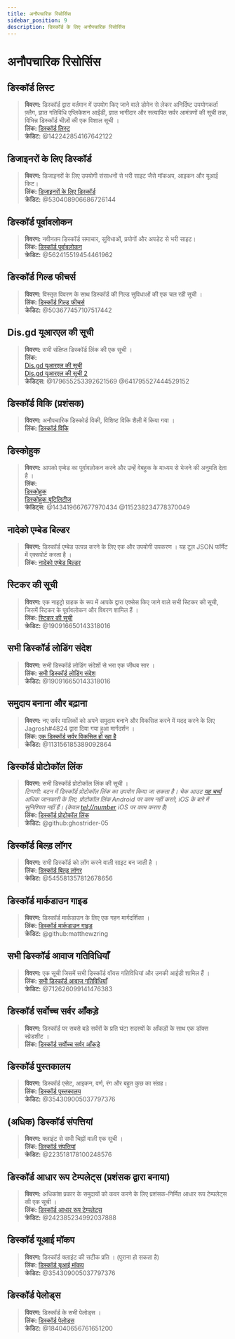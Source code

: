 ```yaml
---
title: अनौपचारिक रिसोर्सिस
sidebar_position: 9
description: डिस्कॉर्ड के लिए अनौपचारिक रिसोर्सिस
---
```


# अनौपचारिक रिसोर्सिस

## डिस्कॉर्ड लिस्ट

> **विवरण:** डिस्कॉर्ड द्वारा वर्तमान में उपयोग किए जाने वाले डोमेन से लेकर अनिर्दिष्ट उपयोगकर्ता फ़्लैग, ज्ञात गतिविधि एप्लिकेशन आईडी, ज्ञात भागीदार और सत्यापित सर्वर आमंत्रणों की सूची तक, विभिन्न डिस्कॉर्ड चीज़ों की एक विशाल सूची ।   <br/>
**लिंक:** [डिस्कॉर्ड लिस्ट](https://github.com/Delitefully/DiscordLists)   <br/>
**क्रेडिट:** @142242854167642122

## डिजाइनरों के लिए डिस्कॉर्ड

> **विवरण:**  डिजाइनरों के लिए उपयोगी संसाधनों से भरी साइट जैसे मॉकअप, आइकन और यूआई किट।  <br/>
**लिंक:** [डिजाइनरों के लिए डिस्कॉर्ड](https://dfd.muatex.uk/)  <br/>
**क्रेडिट:** @530408906686726144

## डिस्कॉर्ड पूर्वावलोकन

> **विवरण:** नवीनतम डिस्कॉर्ड समाचार, सुविधाओं, प्रयोगों और अपडेट से भरी साइट।  <br/>
**लिंक:** [डिस्कॉर्ड पूर्वावलोकन](https://discordpreviews.com/)  <br/>
**क्रेडिट:** @562415519454461962

## डिस्कॉर्ड गिल्ड फीचर्स

> **विवरण:** विस्तृत विवरण के साथ डिस्कॉर्ड की गिल्ड सुविधाओं की एक चल रही सूची ।   <br/>
**लिंक:** [डिस्कॉर्ड गिल्ड फीचर्स](https://gist.github.com/Techy/ecc60b12e94f8fc8185f09b82aa91dd2)  <br/>
**क्रेडिट:** @503677457107517442

## Dis.gd यूआरएल की सूची

> **विवरण:** सभी संक्षिप्त डिस्कॉर्ड लिंक की एक सूची ।   <br/>
**लिंक:**  <br/>
[Dis.gd यूआरएल की सूची](https://herogamers.dev/dis.gd/)   <br/>
[Dis.gd यूआरएल की सूची 2](https://thecutefoxxy.com/discord-shortlinks)  <br/>
**क्रेडिट्स:** @179655253392621569 @641795527444529152

## डिस्कॉर्ड विकि (प्रशंसक)

> **विवरण:** अनौपचारिक डिस्कोर्ड विकी, विशिष्ट विकि शैली में किया गया ।   <br/>
**लिंक:** [डिस्कॉर्ड विकि](https://discord.fandom.com/wiki/Discord) 

## डिस्कोहुक 

> **विवरण:** आपको एम्बेड का पूर्वावलोकन करने और उन्हें वेबहुक के माध्यम से भेजने की अनुमति देता है ।   <br/>
**लिंक:** <br/>
[डिस्कोहुक](https://discohook.org/)   <br/>
[डिस्कोहुक यूटिलिटीज](https://dutils.shay.cat/)  <br/>
**क्रेडिट्स:** @143419667677970434 @115238234778370049

## नादेको एम्बेड बिल्डर

> **विवरण:** डिस्कॉर्ड एम्बेड उत्पन्न करने के लिए एक और उपयोगी उपकरण । यह टूल JSON फॉर्मेट में एक्सपोर्ट करता है ।   <br/>
**लिंक:** [नादेको एम्बेड बिल्डर](https://embedbuilder.nadekobot.me/) 

## स्टिकर की सूची

> **विवरण:** एक नाइट्रो ग्राहक के रूप में आपके द्वारा एक्सेस किए जाने वाले सभी स्टिकर की सूची, जिसमें स्टिकर के पूर्वावलोकन और विवरण शामिल हैं ।   <br/>
**लिंक:** [स्टिकर की सूची](https://stickers.advaith.io/)   <br/>
**क्रेडिट:** @190916650143318016

## सभी डिस्कॉर्ड लोडिंग संदेश

> **विवरण:** सभी डिस्कॉर्ड लोडिंग संदेशों से भरा एक जीथब सार ।  <br/>
**लिंक:** [सभी डिस्कॉर्ड लोडिंग संदेश](https://gist.github.com/advaith1/540543d6a2b7fd66abdb0eb02c002f88)  <br/>
**क्रेडिट:** @190916650143318016

## समुदाय बनाना और बढ़ाना

> **विवरण:** नए सर्वर मालिकों को अपने समुदाय बनाने और विकसित करने में मदद करने के लिए Jagrosh#4824 द्वारा दिया गया हुआ मार्गदर्शन ।   <br/>
**लिंक:** [एक डिस्कॉर्ड सर्वर विकसित हो रहा है](https://gist.github.com/jagrosh/342324d7084c9ebdac2fa3d0cd759d10)   <br/>
**क्रेडिट:** @113156185389092864

## डिस्कॉर्ड प्रोटोकॉल लिंक

> **विवरण:** सभी डिस्कॉर्ड प्रोटोकॉल लिंक की सूची ।   <br/>
*टिप्पणी: बटन में डिस्कॉर्ड प्रोटोकॉल लिंक का उपयोग किया जा सकता है। चेक आउट [यह चर्चा](https://github.com/discord/discord-api-docs/discussions/3347#discussioncomment-1405699) अधिक जानकारी के लिए. प्रोटोकॉल लिंक Android पर काम नहीं करते, iOS के बारे में सुनिश्चित नहीं हैं। (केवल <tel://number> iOS पर काम करता है)*   <br/>
**लिंक:** [डिस्कॉर्ड प्रोटोकॉल लिंक](https://gist.github.com/ghostrider-05/8f1a0bfc27c7c4509b4ea4e8ce718af0)   <br/>
**क्रेडिट:** @github:ghostrider-05

## डिस्कॉर्ड बिल्ड़ लॉगर

> **विवरण:** सभी डिस्कॉर्ड को लॉग करने वाली साइट बन जाती है ।   <br/>
**लिंक:** [डिस्कॉर्ड बिल्ड़ लॉगर](https://discord.sale/)  
**क्रेडिट:** @545581357812678656

## डिस्कॉर्ड मार्कडाउन गाइड

> **विवरण:** डिस्कॉर्ड मार्कडाउन के लिए एक गहन मार्गदर्शिका ।  <br/>
**लिंक:** [डिस्कॉर्ड मार्कडाउन गाइड](https://gist.github.com/matthewzring/9f7bbfd102003963f9be7dbcf7d40e51)  <br/>
**क्रेडिट:** @github:matthewzring

## सभी डिस्कॉर्ड आवाज गतिविधियाँ

> **विवरण:** एक सूची जिसमें सभी डिस्कॉर्ड वॉयस गतिविधियां और उनकी आईडी शामिल हैं ।   <br/>
**लिंक:** [सभी डिस्कॉर्ड आवाज गतिविधियाँ](https://gist.github.com/GeneralSadaf/42d91a2b6a93a7db7a39208f2d8b53ad)   <br/>
**क्रेडिट:** @712626099141476383
 
## डिस्कॉर्ड सर्वोच्च सर्वर आँकड़े

> **विवरण:** डिस्कॉर्ड पर सबसे बड़े सर्वरों के प्रति घंटा सदस्यों के आँकड़ों के साथ एक डॉक्स स्प्रेडशीट ।   <br/>
**लिंक:** [डिस्कॉर्ड सर्वोच्च सर्वर आँकड़े](https://docs.google.com/spreadsheets/d/1gRQ44Goa8x_M714pSmPXLHW3BAK5LzWzRn1MVXPeVn4/edit#gid=0)

## डिस्कॉर्ड पुस्तकालय

> **विवरण:** डिस्कॉर्ड एसेट, आइकन, वर्ण, रंग और बहुत कुछ का संग्रह।   <br/>
**लिंक:** [डिस्कॉर्ड पुस्तकालय](https://www.figma.com/community/file/992144378612759941/)   <br/>
**क्रेडिट:** @354309005037797376

## (अधिक) डिस्कॉर्ड संपत्तियां

> **विवरण:** क्लाइंट से सभी चिह्नों वाली एक सूची ।   <br/>
**लिंक:** [डिस्कॉर्ड संपत्तियां](https://gitlab.com/derpystuff/discord-asset-datamining )   <br/>
**क्रेडिट:** @223518178100248576

## डिस्कॉर्ड आधार रूप टेम्पलेट्स (प्रशंसक द्वारा बनाया)

> **विवरण:** अधिकांश प्रकार के समुदायों को कवर करने के लिए प्रशंसक-निर्मित आधार रूप टेम्पलेट्स की एक सूची ।  <br/>
**लिंक:** [डिस्कॉर्ड आधार रूप टेम्पलेट्स](https://gist.github.com/srnyx/12922980e75cf14508990bb36a6989a9)  <br/>
**क्रेडिट:** @242385234992037888

## डिस्कॉर्ड यूआई मॉकप

> **विवरण:** डिस्कॉर्ड क्लाइंट की सटीक प्रति । (पुराना हो सकता है)   <br/>
**लिंक:** [डिस्कॉर्ड यूआई मॉकप](https://www.figma.com/community/file/994323951589690341/Discord-Desktop-UI)   <br/>
**क्रेडिट:** @354309005037797376

## डिस्कॉर्ड पेलोड्स

> **विवरण:** डिस्कॉर्ड के सभी पेलोड्स ।   <br/>
**लिंक:** [डिस्कॉर्ड पेलोड्स](https://github.com/discord-payloads/discord-payloads)   <br/>
**क्रेडिट:** @184040656761651200
